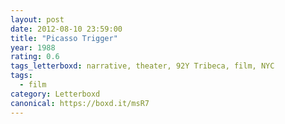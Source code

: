 ```yaml
---
layout: post 
date: 2012-08-10 23:59:00
title: "Picasso Trigger"
year: 1988
rating: 0.6
tags_letterboxd: narrative, theater, 92Y Tribeca, film, NYC
tags:
  - film
category: Letterboxd
canonical: https://boxd.it/msR7
---
```

